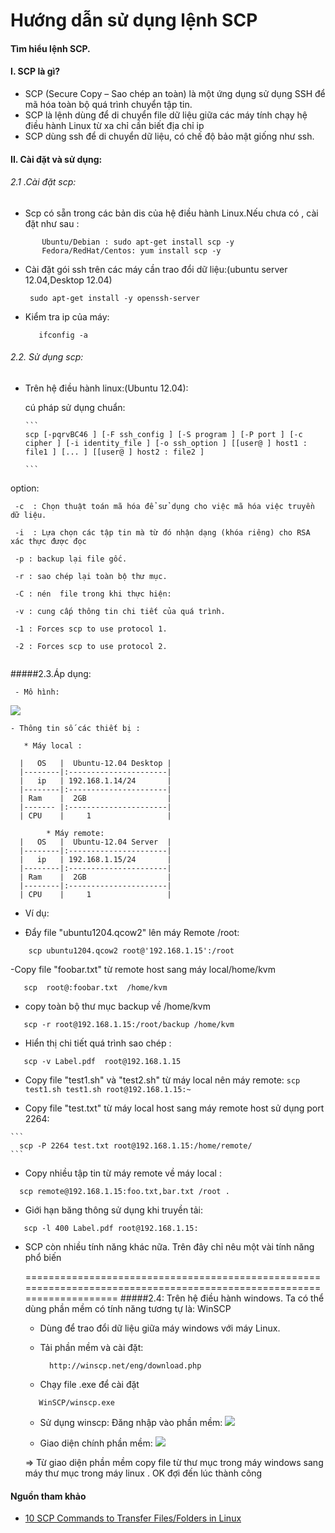 Hướng dẫn sử dụng lệnh SCP
==========
#### Tìm hiểu lệnh SCP.

#### I. SCP là gì?
- SCP (Secure Copy – Sao chép an toàn) là một ứng dụng sử dụng SSH để mã hóa toàn bộ quá trình chuyển tập tin.
- SCP  là lệnh dùng để di chuyển file dữ liệu giữa các máy tính chạy hệ điều hành Linux từ xa chỉ cần biết địa chỉ ip
- SCP dùng ssh để di chuyển dữ liệu, có chế độ bảo mật giống như ssh.

#### II. Cài đặt và sử dụng:

###### 2.1 .Cài đặt scp:

- Scp có sẵn trong các bản dis của hệ điều hành Linux.Nếu chưa có , cài đặt như sau :
    
```
       Ubuntu/Debian : sudo apt-get install scp -y
       Fedora/RedHat/Centos: yum install scp -y
```
    
- Cài đặt gói ssh trên các máy cần trao đổi dữ liệu:(ubuntu server 12.04,Desktop 12.04)
    
     ```
      sudo apt-get install -y openssh-server
     ```
     
- Kiểm tra ip của máy:
   
    ````
       ifconfig -a 
    ````
   
###### 2.2. Sử dụng scp:
 * Trên hệ điều hành linux:(Ubuntu 12.04):
     
      cú pháp sử dụng chuẩn:

       ```
       scp [-pqrvBC46 ] [-F ssh_config ] [-S program ] [-P port ] [-c cipher ] [-i identity_file ] [-o ssh_option ] [[user@ ] host1 : file1 ] [... ] [[user@ ] host2 : file2 ]
       
       ```
  option:
   ```
    -c  : Chọn thuật toán mã hóa để sử dụng cho việc mã hóa việc truyền dữ liệu.
   
    -i  : Lựa chọn các tập tin mà từ đó nhận dạng (khóa riêng) cho RSA xác thực được đọc
	
    -p : backup lại file gốc.
	
    -r : sao chép lại toàn bộ thư mục.
    
    -C : nén  file trong khi thực hiện:
	   
    -v : cung cấp thông tin chi tiết của quá trình.
    
    -1 : Forces scp to use protocol 1.
   
    -2 : Forces scp to use protocol 2.
    
   ```
 

 #####2.3.Áp dụng:
  
     - Mô hình:
	   
<img src="http://i.imgur.com/9w0qELk.png "> 
		 
    - Thông tin số các thiết bị :
    
  ```    
     * Máy local :
       
	|   OS   |  Ubuntu-12.04 Desktop |
	|--------|:----------------------|
	|   ip   | 192.168.1.14/24       |
	|--------|:----------------------|
	| Ram    |  2GB                  |
	|------- |:----------------------|
	| CPU    |     1                 |
	        
	      * Máy remote: 
	|   OS   |  Ubuntu-12.04 Server  |
	|--------|:----------------------|
	|   ip   | 192.168.1.15/24       |
	|--------|:----------------------|
	| Ram    |  2GB                  |
	|--------|:----------------------|
	| CPU    |     1                 |
   ```

  * Ví dụ:
  
   - Đẩy file "ubuntu1204.qcow2" lên máy Remote /root:
   ```
       scp ubuntu1204.qcow2 root@'192.168.1.15':/root
   ```
   -Copy  file "foobar.txt" từ remote host sang máy local/home/kvm
   
   ```
      scp  root@:foobar.txt  /home/kvm
   ```

   - copy toàn bộ thư mục backup về /home/kvm
   ```
      scp -r root@192.168.1.15:/root/backup /home/kvm
   ```

   - Hiển thị chi tiết quá trình sao chép : 
   ```
      scp -v Label.pdf  root@192.168.1.15
   ```

   - Copy file "test1.sh" và  "test2.sh" từ máy local nên máy remote:
    ```
       scp test1.sh test1.sh root@192.168.1.15:~
    ```

   - Copy file "test.txt" từ máy local host sang máy  remote host sử dụng port 2264:
   
    ```
      scp -P 2264 test.txt root@192.168.1.15:/home/remote/
    ```

   - Copy nhiều tập tin từ máy remote về máy local : 
   ```
     scp remote@192.168.1.15:foo.txt,bar.txt /root .
   ```

   - Giới hạn băng thông sử dụng khi truyền tải:
   ````
      scp -l 400 Label.pdf root@192.168.1.15:
   ````

* SCP còn nhiều tính năng khác nữa. Trên đây chỉ nêu một vài tính năng phổ biến
 
   ======================================================================================================================
#####2.4:  Trên hệ điều hành windows. Ta có thể dùng phần mềm có tính năng tương tự là: WinSCP
   - Dùng để trao đổi dữ liệu giữa máy windows với máy Linux.
   - Tải phần mềm và cài đặt:
   
     ```
	   http://winscp.net/eng/download.php
	 ```
	- Chạy file .exe để  cài đặt
	 ```
	    WinSCP/winscp.exe
     ```

	
  - Sử dụng winscp: 
      Đăng nhập vào phần mềm:
	   <img src="http://i.imgur.com/gIdXo3C.png">


  - Giao diện chính phần mềm:
         <img src="http://i.imgur.com/NqimEhz.png">


   => Từ giao diện phần mềm copy file từ thư mục trong  máy windows sang máy thư mục trong máy linux . OK đợi đến lúc thành công
#### Nguồn tham khảo 
- [10 SCP Commands to Transfer Files/Folders in Linux](http://www.tecmint.com/scp-commands-examples)

